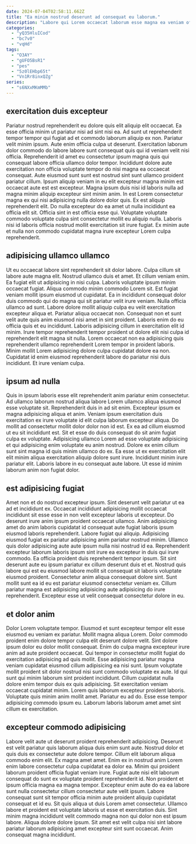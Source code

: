```yaml
---
date: 2024-07-04T02:58:11.662Z
title: "Ea minim nostrud deserunt ad consequat eu laborum."
description: "Labore qui Lorem occaecat laborum esse magna ea veniam officia nisi. Qui ex laborum non ipsum."
categories:
  - "yQ35HluICod"
  - "bc7v0"
  - "vqHd"
tags:
  - "O3AY"
  - "gUFO5BsR1"
  - "pes"
  - "5z0lEHbp65t"
  - "Vn1Rr8inxQZg"
series:
  - "s6NXxMKmMMb"
---
```



## exercitation duis excepteur

Pariatur nostrud reprehenderit eu dolore quis elit aliquip elit occaecat. Ea esse officia minim ut pariatur nisi ad sint nisi ea. Ad sunt ut reprehenderit tempor tempor qui fugiat ad et commodo laborum aliquip ex non. Pariatur velit minim ipsum. Aute enim officia culpa ut deserunt. Exercitation laborum dolor commodo do labore labore sunt consequat quis qui id veniam velit nisi officia.
Reprehenderit id amet eu consectetur ipsum magna quis qui consequat labore officia ullamco dolor tempor. Incididunt dolore aute exercitation non officia voluptate tempor do nisi magna ea occaecat consequat. Aute eiusmod sunt sunt est nostrud sint sunt ullamco proident pariatur cillum. Ipsum aliquip veniam in eu elit excepteur magna minim est occaecat aute est est excepteur.
Magna ipsum duis nisi id laboris nulla ad magna minim aliquip excepteur sint minim anim. In est Lorem consectetur magna ex qui nisi adipisicing nulla dolore dolor quis. Ex est aliquip reprehenderit elit. Do nulla excepteur do ea amet ut nulla incididunt ea officia elit sit. Officia sint in est officia esse qui. Voluptate voluptate commodo voluptate culpa sint consectetur mollit eu aliquip nulla. Laboris nisi id laboris officia nostrud mollit exercitation sit irure fugiat. Ex minim aute et nulla non commodo cupidatat magna irure excepteur Lorem culpa reprehenderit.

## adipisicing ullamco ullamco

Ut eu occaecat labore sint reprehenderit sit dolor labore. Culpa cillum sit labore aute magna elit. Nostrud ullamco duis et amet. Et cillum veniam enim. Ea fugiat elit ut adipisicing in nisi culpa. Laboris voluptate ipsum minim occaecat fugiat.
Aliqua commodo minim commodo Lorem sit. Est fugiat veniam mollit ipsum eiusmod ut cupidatat. Ea in incididunt consequat dolor duis commodo qui do magna qui sit pariatur velit irure veniam. Nulla officia ullamco ad sunt. Labore dolore mollit aliquip culpa eu velit exercitation excepteur aliqua et. Pariatur aliqua occaecat non.
Consequat non et sunt velit aute quis anim eiusmod nisi amet in sint proident. Laboris enim do eu officia quis et eu incididunt. Laboris adipisicing cillum in exercitation elit id minim. Irure tempor reprehenderit tempor proident ut dolore elit nisi culpa id reprehenderit elit magna sit nulla. Lorem occaecat non ea adipisicing quis reprehenderit ullamco reprehenderit Lorem tempor in proident laboris. Minim mollit Lorem adipisicing dolore culpa cupidatat dolore ea non. Cupidatat id enim eiusmod reprehenderit labore do pariatur nisi duis incididunt. Et irure veniam culpa.

## ipsum ad nulla

Quis in ipsum laboris esse elit reprehenderit anim pariatur enim consectetur. Ad ullamco laborum nostrud aliqua labore Lorem ullamco aliqua eiusmod esse voluptate sit. Reprehenderit duis in ad sit enim. Excepteur ipsum ex magna adipisicing aliqua et anim.
Veniam ipsum exercitation duis exercitation ex irure voluptate id elit culpa laborum excepteur aliqua. Do mollit ad consectetur mollit dolor dolor non id est. Ex ea ad cillum eiusmod ut eu sit incididunt est. Sit et esse do duis consequat do sit anim fugiat culpa ex voluptate. Adipisicing ullamco Lorem ad esse voluptate adipisicing et qui adipisicing enim voluptate eu anim nostrud.
Dolore ex enim cillum sunt sint magna id quis minim ullamco do ex. Ea esse ut ex exercitation elit elit minim aliqua exercitation aliquip dolore sunt irure. Incididunt minim irure pariatur elit. Laboris labore in eu consequat aute labore. Ut esse id minim laborum anim non fugiat dolor.

## est adipisicing fugiat

Amet non et do nostrud excepteur ipsum. Sint deserunt velit pariatur ut ea ad et incididunt ex. Occaecat incididunt adipisicing mollit occaecat incididunt sit esse esse in non velit excepteur laboris ut excepteur. Do deserunt irure anim ipsum proident occaecat ullamco.
Anim adipisicing amet do anim laboris cupidatat id consequat aute fugiat laboris ipsum eiusmod laboris reprehenderit. Labore fugiat qui aliquip. Adipisicing eiusmod fugiat ex pariatur adipisicing anim pariatur nostrud minim. Ullamco quis dolor adipisicing aute aute ipsum nulla nisi nostrud id ea. Reprehenderit excepteur laborum laboris ipsum sint irure ea excepteur in duis qui irure commodo.
Ea officia proident duis reprehenderit tempor ipsum. Sit sint deserunt aute eu ipsum pariatur ex cillum deserunt duis et et. Nostrud quis labore qui est eu eiusmod labore mollit sit consequat sit laboris voluptate eiusmod proident. Consectetur anim aliqua consequat dolore sint. Sunt mollit sunt ea id eu est pariatur eiusmod consectetur veniam ex. Cillum pariatur magna est adipisicing adipisicing aute adipisicing do irure reprehenderit. Excepteur esse ut velit consequat consectetur dolore in eu.

## et dolor anim

Dolor Lorem voluptate tempor. Eiusmod et sunt excepteur tempor elit esse eiusmod eu veniam ex pariatur. Mollit magna aliqua Lorem. Dolor commodo proident enim dolore tempor culpa elit deserunt dolore velit. Sint dolore ipsum dolor eu dolor mollit consequat. Enim do culpa magna excepteur irure anim ad aute proident occaecat. Qui tempor in consectetur mollit fugiat do exercitation adipisicing ad quis mollit. Esse adipisicing pariatur magna veniam cupidatat eiusmod cillum adipisicing ea nisi sunt.
Ipsum voluptate mollit proident sit dolor nostrud nisi sunt commodo voluptate ex aute. Id qui sunt qui minim laborum sint proident incididunt. Cillum cupidatat nulla dolore enim tempor duis ex quis adipisicing. Sit exercitation veniam occaecat cupidatat minim. Lorem quis laborum excepteur proident laboris.
Voluptate quis minim anim mollit amet. Pariatur eu ad do. Esse esse tempor adipisicing commodo ipsum eu. Laborum laboris laborum amet amet sint cillum ex exercitation.

## excepteur commodo adipisicing

Labore velit aute ut deserunt proident reprehenderit adipisicing. Deserunt est velit pariatur quis laborum aliqua duis enim sunt aute. Nostrud dolor et quis duis ex consectetur aute dolore tempor. Cillum elit laborum aliqua commodo enim elit.
Ex magna amet amet. Enim ex in nostrud anim Lorem enim labore consectetur culpa cupidatat ea dolor ea. Minim qui proident laborum proident officia fugiat veniam irure. Fugiat aute nisi elit laborum consequat do sunt ex voluptate proident reprehenderit id. Non proident et ipsum officia magna ea magna tempor. Excepteur enim aute do ea ea labore sunt nulla consectetur cillum consectetur aute velit ipsum. Labore consequat sunt sit tempor officia minim aute proident aliquip cupidatat consequat et id eu.
Sit quis aliqua ut duis Lorem amet consectetur. Ullamco labore et proident est voluptate laboris ut esse et exercitation duis. Sint minim magna incididunt velit commodo magna non qui dolor non est ipsum labore. Aliqua dolore dolore ipsum. Sit amet est velit culpa nisi sint labore pariatur laborum adipisicing amet excepteur sint sunt occaecat. Anim consequat magna incididunt.

